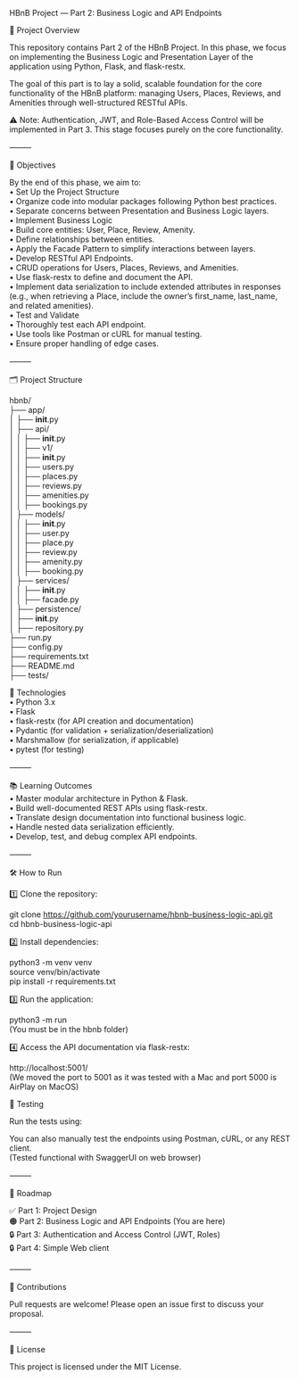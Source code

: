 HBnB Project — Part 2: Business Logic and API Endpoints

📖 Project Overview  

This repository contains Part 2 of the HBnB Project. In this phase, we focus on implementing the Business Logic and Presentation Layer of the application using Python, Flask, and flask-restx.  

The goal of this part is to lay a solid, scalable foundation for the core functionality of the HBnB platform: managing Users, Places, Reviews, and Amenities through well-structured RESTful APIs.  

⚠ Note: Authentication, JWT, and Role-Based Access Control will be implemented in Part 3. This stage focuses purely on the core functionality.  

⸻

🚀 Objectives  

By the end of this phase, we aim to:  
	•	Set Up the Project Structure  
	•	Organize code into modular packages following Python best practices.  
	•	Separate concerns between Presentation and Business Logic layers.  
	•	Implement Business Logic  
	•	Build core entities: User, Place, Review, Amenity.  
	•	Define relationships between entities.  
	•	Apply the Facade Pattern to simplify interactions between layers.  
	•	Develop RESTful API Endpoints.  
	•	CRUD operations for Users, Places, Reviews, and Amenities.  
	•	Use flask-restx to define and document the API.  
	•	Implement data serialization to include extended attributes in responses (e.g., when retrieving a Place, include the owner’s first_name, last_name, and related amenities).  
	•	Test and Validate  
	•	Thoroughly test each API endpoint.  
	•	Use tools like Postman or cURL for manual testing.  
	•	Ensure proper handling of edge cases.  

⸻

🗂 Project Structure  

hbnb/  
├── app/  
│   ├── __init__.py  
│   ├── api/  
│   │   ├── __init__.py  
│   │   ├── v1/  
│   │       ├── __init__.py  
│   │       ├── users.py  
│   │       ├── places.py  
│   │       ├── reviews.py  
│   │       ├── amenities.py  
│   │       ├── bookings.py  
│   ├── models/  
│   │   ├── __init__.py  
│   │   ├── user.py  
│   │   ├── place.py  
│   │   ├── review.py  
│   │   ├── amenity.py  
│   │   ├── booking.py  
│   ├── services/  
│   │   ├── __init__.py  
│   │   ├── facade.py  
│   ├── persistence/  
│       ├── __init__.py  
│       ├── repository.py  
├── run.py  
├── config.py  
├── requirements.txt  
├── README.md  
├── tests/  

🔧 Technologies  
	•	Python 3.x  
	•	Flask  
	•	flask-restx (for API creation and documentation)  
	•	Pydantic (for validation + serialization/deserialization)  
	•	Marshmallow (for serialization, if applicable)  
	•	pytest (for testing)  

⸻

📚 Learning Outcomes  
	•	Master modular architecture in Python & Flask.  
	•	Build well-documented REST APIs using flask-restx.  
	•	Translate design documentation into functional business logic.  
	•	Handle nested data serialization efficiently.  
	•	Develop, test, and debug complex API endpoints.  

⸻

🛠 How to Run  

1️⃣ Clone the repository:  

git clone https://github.com/yourusername/hbnb-business-logic-api.git  
cd hbnb-business-logic-api  

2️⃣ Install dependencies:  

python3 -m venv venv  
source venv/bin/activate  
pip install -r requirements.txt  

3️⃣ Run the application:  

python3 -m run  
(You must be in the hbnb folder)  

4️⃣ Access the API documentation via flask-restx:  

http://localhost:5001/  
(We moved the port to 5001 as it was tested with a Mac and port 5000 is AirPlay on MacOS)  

🧪 Testing  

Run the tests using:  


You can also manually test the endpoints using Postman, cURL, or any REST client.  
(Tested functional with SwaggerUI on web browser)  

⸻

🚧 Roadmap  

✅ Part 1: Project Design  
🟠 Part 2: Business Logic and API Endpoints (You are here)  
🔒 Part 3: Authentication and Access Control (JWT, Roles)  
🔒 Part 4: Simple Web client  

⸻

🤝 Contributions  

Pull requests are welcome! Please open an issue first to discuss your proposal.  

⸻

📄 License  

This project is licensed under the MIT License.  